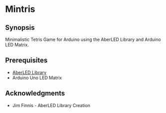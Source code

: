 # Mintris

## Synopsis

Minimalistic Tetris Game for Arduino using the AberLED Library and Arduino LED Matrix.

## Prerequisites

* [AberLED Library](http://users.aber.ac.uk/jcf1/AberLED.zip)
* Arduino Uno LED Matrix

## Acknowledgments

* Jim Finnis - AberLED Library Creation
